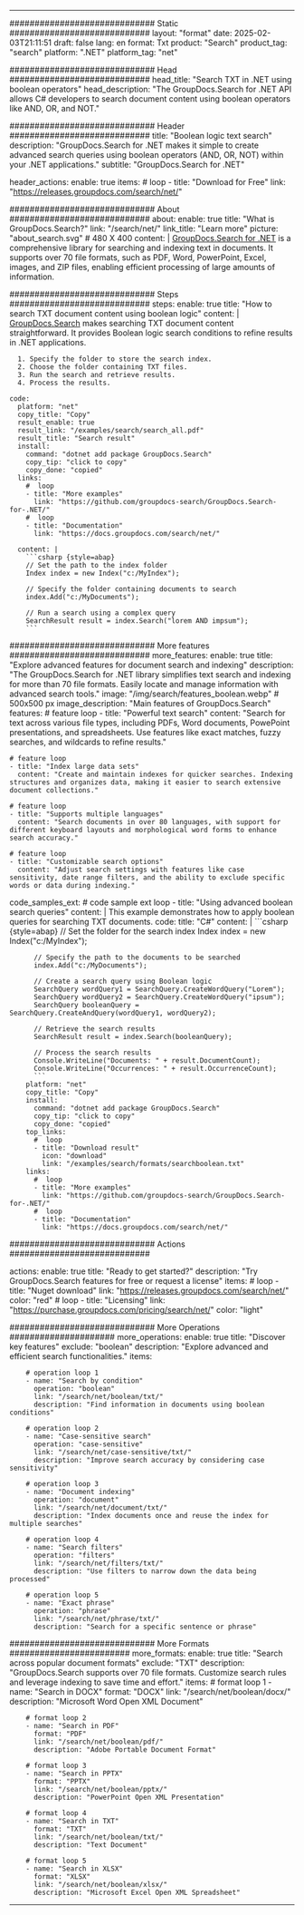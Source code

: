 
---
############################# Static ############################
layout: "format"
date:  2025-02-03T21:11:51
draft: false
lang: en
format: Txt
product: "Search"
product_tag: "search"
platform: ".NET"
platform_tag: "net"

############################# Head ############################
head_title: "Search TXT in .NET using boolean operators"
head_description: "The GroupDocs.Search for .NET API allows C# developers to search document content using boolean operators like AND, OR, and NOT."

############################# Header ############################
title: "Boolean logic text search" 
description: "GroupDocs.Search for .NET makes it simple to create advanced search queries using boolean operators (AND, OR, NOT) within your .NET applications."
subtitle: "GroupDocs.Search for .NET" 

header_actions:
  enable: true
  items:
    #  loop
    - title: "Download for Free"
      link: "https://releases.groupdocs.com/search/net/"
      
############################# About ############################
about:
    enable: true
    title: "What is GroupDocs.Search?"
    link: "/search/net/"
    link_title: "Learn more"
    picture: "about_search.svg" # 480 X 400
    content: |
       [GroupDocs.Search for .NET](/search/net/) is a comprehensive library for searching and indexing text in documents. It supports over 70 file formats, such as PDF, Word, PowerPoint, Excel, images, and ZIP files, enabling efficient processing of large amounts of information.

############################# Steps ############################
steps:
    enable: true
    title: "How to search TXT document content using boolean logic"
    content: |
      [GroupDocs.Search](/search/net/) makes searching TXT document content straightforward. It provides Boolean logic search conditions to refine results in .NET applications.
      
      1. Specify the folder to store the search index.
      2. Choose the folder containing TXT files.
      3. Run the search and retrieve results.
      4. Process the results.
   
    code:
      platform: "net"
      copy_title: "Copy"
      result_enable: true
      result_link: "/examples/search/search_all.pdf"
      result_title: "Search result"
      install:
        command: "dotnet add package GroupDocs.Search"
        copy_tip: "click to copy"
        copy_done: "copied"
      links:
        #  loop
        - title: "More examples"
          link: "https://github.com/groupdocs-search/GroupDocs.Search-for-.NET/"
        #  loop
        - title: "Documentation"
          link: "https://docs.groupdocs.com/search/net/"
          
      content: |
        ```csharp {style=abap}
        // Set the path to the index folder
        Index index = new Index("c:/MyIndex");

        // Specify the folder containing documents to search
        index.Add("c:/MyDocuments");

        // Run a search using a complex query
        SearchResult result = index.Search("lorem AND impsum");
        ```            

############################# More features ############################
more_features:
  enable: true
  title: "Explore advanced features for document search and indexing"
  description: "The GroupDocs.Search for .NET library simplifies text search and indexing for more than 70 file formats. Easily locate and manage information with advanced search tools."
  image: "/img/search/features_boolean.webp" # 500x500 px
  image_description: "Main features of GroupDocs.Search"
  features:
    # feature loop
    - title: "Powerful text search"
      content: "Search for text across various file types, including PDFs, Word documents, PowePoint presentations, and spreadsheets. Use features like exact matches, fuzzy searches, and wildcards to refine results."

    # feature loop
    - title: "Index large data sets"
      content: "Create and maintain indexes for quicker searches. Indexing structures and organizes data, making it easier to search extensive document collections."

    # feature loop
    - title: "Supports multiple languages"
      content: "Search documents in over 80 languages, with support for different keyboard layouts and morphological word forms to enhance search accuracy."

    # feature loop
    - title: "Customizable search options"
      content: "Adjust search settings with features like case sensitivity, date range filters, and the ability to exclude specific words or data during indexing."
      
  code_samples_ext:
    # code sample ext loop
    - title: "Using advanced boolean search queries"
      content: |
        This example demonstrates how to apply boolean queries for searching TXT documents.
      code:
        title: "C#"
        content: |
          ```csharp {style=abap}
          // Set the folder for the search index
          Index index = new Index("c:/MyIndex");
              
          // Specify the path to the documents to be searched
          index.Add("c:/MyDocuments");

          // Create a search query using Boolean logic
          SearchQuery wordQuery1 = SearchQuery.CreateWordQuery("Lorem");
          SearchQuery wordQuery2 = SearchQuery.CreateWordQuery("ipsum");
          SearchQuery booleanQuery = SearchQuery.CreateAndQuery(wordQuery1, wordQuery2);

          // Retrieve the search results
          SearchResult result = index.Search(booleanQuery);
          
          // Process the search results
          Console.WriteLine("Documents: " + result.DocumentCount);
          Console.WriteLine("Occurrences: " + result.OccurrenceCount);
          ```
        platform: "net"
        copy_title: "Copy"
        install:
          command: "dotnet add package GroupDocs.Search"
          copy_tip: "click to copy"
          copy_done: "copied"
        top_links:
          #  loop
          - title: "Download result"
            icon: "download"
            link: "/examples/search/formats/searchboolean.txt"
        links:
          #  loop
          - title: "More examples"
            link: "https://github.com/groupdocs-search/GroupDocs.Search-for-.NET/"
          #  loop
          - title: "Documentation"
            link: "https://docs.groupdocs.com/search/net/"
            

            


############################# Actions ############################

actions:
  enable: true
  title: "Ready to get started?"
  description: "Try GroupDocs.Search features for free or request a license"
  items:
    #  loop
    - title: "Nuget download"
      link: "https://releases.groupdocs.com/search/net/"
      color: "red"
        #  loop
    - title: "Licensing"
      link: "https://purchase.groupdocs.com/pricing/search/net/"
      color: "light"


############################# More Operations #####################
more_operations:
    enable: true
    title: "Discover key features"
    exclude: "boolean"
    description: "Explore advanced and efficient search functionalities."
    items: 
          
        # operation loop 1
        - name: "Search by condition"
          operation: "boolean"
          link: "/search/net/boolean/txt/"
          description: "Find information in documents using boolean conditions"

        # operation loop 2
        - name: "Case-sensitive search"
          operation: "case-sensitive"
          link: "/search/net/case-sensitive/txt/"
          description: "Improve search accuracy by considering case sensitivity"

        # operation loop 3
        - name: "Document indexing"
          operation: "document"
          link: "/search/net/document/txt/"
          description: "Index documents once and reuse the index for multiple searches"

        # operation loop 4
        - name: "Search filters"
          operation: "filters"
          link: "/search/net/filters/txt/"
          description: "Use filters to narrow down the data being processed"

        # operation loop 5
        - name: "Exact phrase"
          operation: "phrase"
          link: "/search/net/phrase/txt/"
          description: "Search for a specific sentence or phrase"
          
        
          
############################# More Formats ########################
more_formats:
    enable: true
    title: "Search across popular document formats"
    exclude: "TXT"
    description: "GroupDocs.Search supports over 70 file formats. Customize search rules and leverage indexing to save time and effort."
    items: 
        # format loop 1
        - name: "Search in DOCX"
          format: "DOCX"
          link: "/search/net/boolean/docx/"
          description: "Microsoft Word Open XML Document"
          
        # format loop 2
        - name: "Search in PDF"
          format: "PDF"
          link: "/search/net/boolean/pdf/"
          description: "Adobe Portable Document Format"
          
        # format loop 3
        - name: "Search in PPTX"
          format: "PPTX"
          link: "/search/net/boolean/pptx/"
          description: "PowerPoint Open XML Presentation"

        # format loop 4
        - name: "Search in TXT"
          format: "TXT"
          link: "/search/net/boolean/txt/"
          description: "Text Document"
          
        # format loop 5
        - name: "Search in XLSX"
          format: "XLSX"
          link: "/search/net/boolean/xlsx/"
          description: "Microsoft Excel Open XML Spreadsheet"
  

---